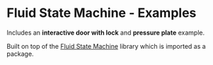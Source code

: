 # Fluid State Machine - Examples

Includes an **interactive door with lock** and **pressure plate** example.

Built on top of the [Fluid State Machine](https://github.com/ashblue/fluid-state-machine) library which is imported as a package.
